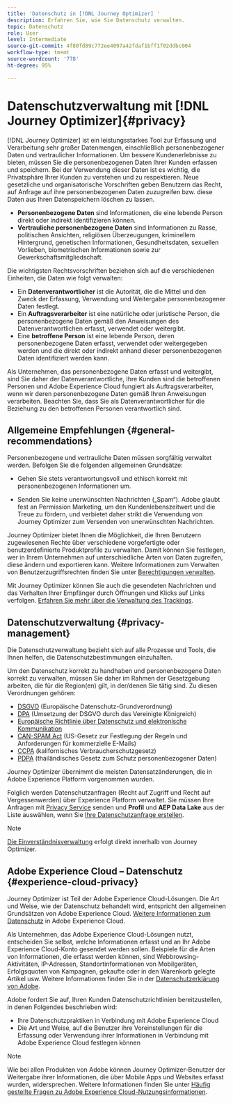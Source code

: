 ```yaml
---
title: 'Datenschutz in [!DNL Journey Optimizer] '
description: Erfahren Sie, wie Sie Datenschutz verwalten.
topic: Datenschutz
role: User
level: Intermediate
source-git-commit: 4f80fd89c772ee4097a42fdaf1bff1f02ddbc004
workflow-type: tm+mt
source-wordcount: '778'
ht-degree: 95%

---
```



# Datenschutzverwaltung mit [!DNL Journey Optimizer]{#privacy}

[!DNL Journey Optimizer] ist ein leistungsstarkes Tool zur Erfassung und Verarbeitung sehr großer Datenmengen, einschließlich personenbezogener Daten und vertraulicher Informationen. Um bessere Kundenerlebnisse zu bieten, müssen Sie die personenbezogenen Daten Ihrer Kunden erfassen und speichern. Bei der Verwendung dieser Daten ist es wichtig, die Privatsphäre Ihrer Kunden zu verstehen und zu respektieren. Neue gesetzliche und organisatorische Vorschriften geben Benutzern das Recht, auf Anfrage auf ihre personenbezogenen Daten zuzugreifen bzw. diese Daten aus Ihren Datenspeichern löschen zu lassen.

* **Personenbezogene Daten** sind Informationen, die eine lebende Person direkt oder indirekt identifizieren können.
* **Vertrauliche personenbezogene Daten** sind Informationen zu Rasse, politischen Ansichten, religiösen Überzeugungen, kriminellem Hintergrund, genetischen Informationen, Gesundheitsdaten, sexuellen Vorlieben, biometrischen Informationen sowie zur Gewerkschaftsmitgliedschaft.

Die wichtigsten Rechtsvorschriften beziehen sich auf die verschiedenen Einheiten, die Daten wie folgt verwalten:

* Ein **Datenverantwortlicher** ist die Autorität, die die Mittel und den Zweck der Erfassung, Verwendung und Weitergabe personenbezogener Daten festlegt.
* Ein **Auftragsverarbeiter** ist eine natürliche oder juristische Person, die personenbezogene Daten gemäß den Anweisungen des Datenverantwortlichen erfasst, verwendet oder weitergibt.
* Eine **betroffene Person** ist eine lebende Person, deren personenbezogene Daten erfasst, verwendet oder weitergegeben werden und die direkt oder indirekt anhand dieser personenbezogenen Daten identifiziert werden kann.

Als Unternehmen, das personenbezogene Daten erfasst und weitergibt, sind Sie daher der Datenverantwortliche, Ihre Kunden sind die betroffenen Personen und Adobe Experience Cloud fungiert als Auftragsverarbeiter, wenn wir deren personenbezogene Daten gemäß Ihren Anweisungen verarbeiten. Beachten Sie, dass Sie als Datenverantwortlicher für die Beziehung zu den betroffenen Personen verantwortlich sind.

## Allgemeine Empfehlungen {#general-recommendations}

Personenbezogene und vertrauliche Daten müssen sorgfältig verwaltet werden. Befolgen Sie die folgenden allgemeinen Grundsätze:

* Gehen Sie stets verantwortungsvoll und ethisch korrekt mit personenbezogenen Informationen um.

* Senden Sie keine unerwünschten Nachrichten („Spam“). Adobe glaubt fest an Permission Marketing, um den Kundenlebenszeitwert und die Treue zu fördern, und verbietet daher strikt die Verwendung von Journey Optimizer zum Versenden von unerwünschten Nachrichten.

Journey Optimizer bietet Ihnen die Möglichkeit, die Ihren Benutzern zugewiesenen Rechte über verschiedene vorgefertigte oder benutzerdefinierte Produktprofile zu verwalten. Damit können Sie festlegen, wer in Ihrem Unternehmen auf unterschiedliche Arten von Daten zugreifen, diese ändern und exportieren kann. Weitere Informationen zum Verwalten von Benutzerzugriffsrechten finden Sie unter [Berechtigungen verwalten](administration/permissions.md).

Mit Journey Optimizer können Sie auch die gesendeten Nachrichten und das Verhalten Ihrer Empfänger durch Öffnungen und Klicks auf Links verfolgen. [Erfahren Sie mehr über die Verwaltung des Trackings](message-tracking.md).

## Datenschutzverwaltung {#privacy-management}

Die Datenschutzverwaltung bezieht sich auf alle Prozesse und Tools, die Ihnen helfen, die Datenschutzbestimmungen einzuhalten.

Um den Datenschutz korrekt zu handhaben und personenbezogene Daten korrekt zu verwalten, müssen Sie daher im Rahmen der Gesetzgebung arbeiten, die für die Region(en) gilt, in der/denen Sie tätig sind. Zu diesen Verordnungen gehören:

* [DSGVO](https://ec.europa.eu/info/law/law-topic/data-protection/reform/what-does-general-data-protection-regulation-gdpr-govern_de) (Europäische Datenschutz-Grundverordnung)
* [DPA](https://www.gov.uk/data-protection) (Umsetzung der DSGVO durch das Vereinigte Königreich)
* [Europäische Richtlinie über Datenschutz und elektronische Kommunikation](https://eur-lex.europa.eu/legal-content/DE/TXT/?uri=CELEX:02002L0058-20091219)
* [CAN-SPAM Act](https://www.ftc.gov/tips-advice/business-center/guidance/can-spam-act-compliance-guide-business) (US-Gesetz zur Festlegung der Regeln und Anforderungen für kommerzielle E-Mails)
* [CCPA](https://leginfo.legislature.ca.gov/faces/codes_displayText.xhtml?lawCode=CIV&amp;division=3.&amp;title=1.81.5.&amp;part=4.&amp;chapter=&amp;article=) (kalifornisches Verbraucherschutzgesetz)
* [PDPA](https://secureprivacy.ai/thailand-pdpa-summary-what-businesses-need-to-know/) (thailändisches Gesetz zum Schutz personenbezogener Daten)

Journey Optimizer übernimmt die meisten Datensatzänderungen, die in Adobe Experience Platform vorgenommen wurden.

Folglich werden Datenschutzanfragen (Recht auf Zugriff und Recht auf Vergessenwerden) über Experience Platform verwaltet. Sie müssen Ihre Anfragen mit [Privacy Service](https://experienceleague.adobe.com/docs/experience-platform/privacy/home.html?lang=de) senden und **Profil** und **AEP Data Lake** aus der Liste auswählen, wenn Sie [Ihre Datenschutzanfrage erstellen](https://experienceleague.adobe.com/docs/experience-platform/privacy/ui/user-guide.html?lang=de#request-builder). <!--https://experienceleague.adobe.com/docs/experience-platform/privacy/home.html?lang=en).-->

>[!NOTE]
>
>[Die Einverständnisverwaltung](../../help/using/consent.md) erfolgt direkt innerhalb von Journey Optimizer.

## Adobe Experience Cloud – Datenschutz {#experience-cloud-privacy}

Journey Optimizer ist Teil der Adobe Experience Cloud-Lösungen. Die Art und Weise, wie der Datenschutz behandelt wird, entspricht den allgemeinen Grundsätzen von Adobe Experience Cloud. [Weitere Informationen zum Datenschutz](https://www.adobe.com/de/privacy/experience-cloud.html) in Adobe Experience Cloud.

Als Unternehmen, das Adobe Experience Cloud-Lösungen nutzt, entscheiden Sie selbst, welche Informationen erfasst und an Ihr Adobe Experience Cloud-Konto gesendet werden sollen. Beispiele für die Arten von Informationen, die erfasst werden können, sind Webbrowsing-Aktivitäten, IP-Adressen, Standortinformationen von Mobilgeräten, Erfolgsquoten von Kampagnen, gekaufte oder in den Warenkorb gelegte Artikel usw. Weitere Informationen finden Sie in der [Datenschutzerklärung von Adobe](https://www.adobe.com/de/privacy/policy.html).

Adobe fordert Sie auf, Ihren Kunden Datenschutzrichtlinien bereitzustellen, in denen Folgendes beschrieben wird:

* Ihre Datenschutzpraktiken in Verbindung mit Adobe Experience Cloud
* Die Art und Weise, auf die Benutzer ihre Voreinstellungen für die Erfassung oder Verwendung ihrer Informationen in Verbindung mit Adobe Experience Cloud festlegen können

>[!NOTE]
>
>Wie bei allen Produkten von Adobe können Journey Optimizer-Benutzer der Weitergabe ihrer Informationen, die über Mobile Apps und Websites erfasst wurden, widersprechen. Weitere Informationen finden Sie unter [Häufig gestellte Fragen zu Adobe Experience Cloud-Nutzungsinformationen](https://www.adobe.com/de/privacy/experience-cloud-usage-info-faq.html).

<!--Because Journey Optimizer integrates with Adobe Experience Platform, where audiences are transferred from one system to another, you need to pay extra care to personal data protection.-->
